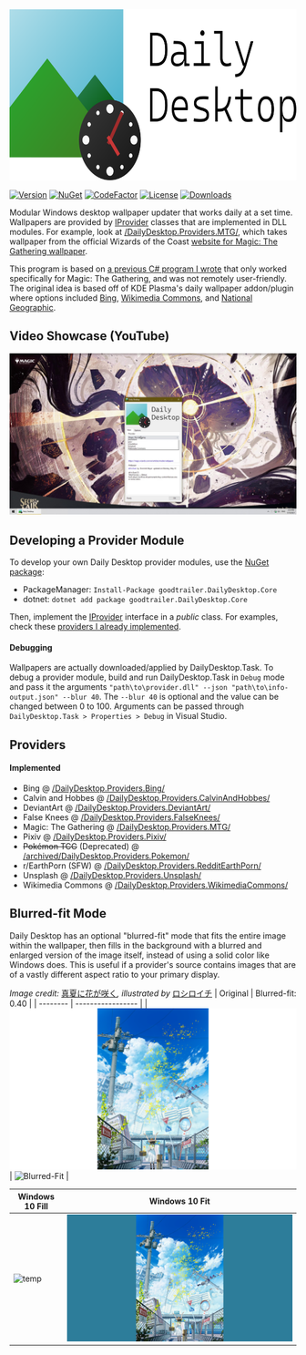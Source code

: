 <img src="assets/banner.png" alt="Daily Desktop" height="300">

[![Version](https://img.shields.io/github/v/release/goodtrailer/daily-desktop.svg?color=green&style=flat-square)](https://github.com/goodtrailer/daily-desktop/releases/latest) [![NuGet](https://img.shields.io/nuget/v/goodtrailer.DailyDesktop.Core.svg?color=steelblue&style=flat-square)](https://www.nuget.org/packages/goodtrailer.DailyDesktop.Core/) [![CodeFactor](https://www.codefactor.io/repository/github/goodtrailer/daily-desktop/badge/main?style=flat-square)](https://www.codefactor.io/repository/github/goodtrailer/daily-desktop/overview/main) [![License](https://img.shields.io/github/license/goodtrailer/daily-desktop.svg?color=goldenrod&style=flat-square)](https://github.com/goodtrailer/daily-desktop/blob/master/LICENSE) [![Downloads](https://img.shields.io/github/downloads/goodtrailer/daily-desktop/total.svg?color=orange&style=flat-square)](https://somsubhra.github.io/github-release-stats/?username=goodtrailer&repository=daily-desktop&page=1&per_page=0)

Modular Windows desktop wallpaper updater that works daily at a set time. Wallpapers are provided by [IProvider](/DailyDesktop.Core/Providers/IProvider.cs) classes that are implemented in DLL modules. For example, look at [/DailyDesktop.Providers.MTG/](/DailyDesktop.Providers.MTG/), which takes wallpaper from the official Wizards of the Coast [website for Magic: The Gathering wallpaper](https://magic.wizards.com/en/articles/media/wallpapers).

This program is based on [a previous C# program I wrote](https://github.com/goodtrailer/MTG-Wallpaper-OTW) that only worked specifically for Magic: The Gathering, and was not remotely user-friendly. The original idea is based off of KDE Plasma's daily wallpaper addon/plugin where options included [Bing](https://www.bing.com), [Wikimedia Commons](https://commons.wikimedia.org/wiki/Commons:Picture_of_the_day), and [National Geographic](https://www.nationalgeographic.com/photo-of-the-day).

## Video Showcase (YouTube)
[![Preview Image](assets/preview.jpg)](https://www.youtube.com/watch?v=psSWl0QuzaA)

## Developing a Provider Module
To develop your own Daily Desktop provider modules, use the [NuGet package](https://www.nuget.org/packages/goodtrailer.DailyDesktop.Core/):
* PackageManager: `Install-Package goodtrailer.DailyDesktop.Core`
* dotnet: `dotnet add package goodtrailer.DailyDesktop.Core`

Then, implement the [IProvider](/DailyDesktop.Core/Providers/IProvider.cs) interface in a *public* class. For examples, check these [providers I already implemented](#implemented).

#### Debugging
Wallpapers are actually downloaded/applied by DailyDesktop.Task. To debug a provider module, build and run DailyDesktop.Task in `Debug` mode and pass it the arguments `"path\to\provider.dll" --json "path\to\info-output.json" --blur 40`. The `--blur 40` is optional and the value can be changed between 0 to 100. Arguments can be passed through `DailyDesktop.Task > Properties > Debug` in Visual Studio.

## Providers
#### Implemented
* Bing @ [/DailyDesktop.Providers.Bing/](/DailyDesktop.Providers.Bing/)
* Calvin and Hobbes @ [/DailyDesktop.Providers.CalvinAndHobbes/](/DailyDesktop.Providers.CalvinAndHobbes/)
* DeviantArt @ [/DailyDesktop.Providers.DeviantArt/](/DailyDesktop.Providers.DeviantArt/)
* False Knees @ [/DailyDesktop.Providers.FalseKnees/](/DailyDesktop.Providers.FalseKnees/)
* Magic: The Gathering @ [/DailyDesktop.Providers.MTG/](/DailyDesktop.Providers.MTG/)
* Pixiv @ [/DailyDesktop.Providers.Pixiv/](/DailyDesktop.Providers.Pixiv/)
* ~~Pokémon TCG~~ (Deprecated) @ [/archived/DailyDesktop.Providers.Pokemon/](/archived/DailyDesktop.Providers.Pokemon/)
* r/EarthPorn (SFW) @ [/DailyDesktop.Providers.RedditEarthPorn/](/DailyDesktop.Providers.RedditEarthPorn/)
* Unsplash @ [/DailyDesktop.Providers.Unsplash/](/DailyDesktop.Providers.Unsplash/)
* Wikimedia Commons @ [/DailyDesktop.Providers.WikimediaCommons/](/DailyDesktop.Providers.WikimediaCommons/)

## Blurred-fit Mode
Daily Desktop has an optional "blurred-fit" mode that fits the entire image within the wallpaper, then fills in the background with a blurred and enlarged version of the image itself, instead of using a solid color like Windows does. This is useful if a provider's source contains images that are of a vastly different aspect ratio to your primary display.

*Image credit:* [真夏に花が咲く](https://www.pixiv.net/en/artworks/88058753)*, illustrated by* [ロシロイチ](https://www.pixiv.net/en/users/2712686)
| Original | Blurred-fit: 0.40 |
| -------- | ----------------- |
| ![Original](assets/comparison-original.png) | ![Blurred-Fit](assets/comparison-blurredfit.png) |

| Windows 10 Fill | Windows 10 Fit |
| --------------- | -------------- |
| ![temp](assets/comparison-fill.png) | ![Blurred-Fit](assets/comparison-fit.png) |
